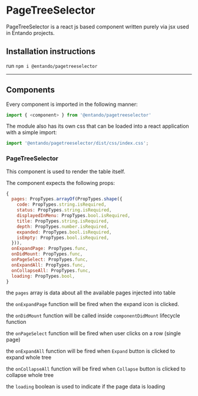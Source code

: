 # PageTreeSelector

PageTreeSelector is a react js based component written purely via jsx used in Entando projects.

## Installation instructions

run `npm i @entando/pagetreeselector`

---

## Components

Every component is imported in the following manner:

```js
import { <component> } from '@entando/pagetreeselector'
```

The module also has its own css that can be loaded into a react application with a simple import:

```js
import '@entando/pagetreeselector/dist/css/index.css';
```

### PageTreeSelector

This component is used to render the table itself.

The component expects the following props:

```js
{
  pages: PropTypes.arrayOf(PropTypes.shape({
    code: PropTypes.string.isRequired,
    status: PropTypes.string.isRequired,
    displayedInMenu: PropTypes.bool.isRequired,
    title: PropTypes.string.isRequired,
    depth: PropTypes.number.isRequired,
    expanded: PropTypes.bool.isRequired,
    isEmpty: PropTypes.bool.isRequired,
  })),
  onExpandPage: PropTypes.func,
  onDidMount: PropTypes.func,
  onPageSelect: PropTypes.func,
  onExpandAll: PropTypes.func,
  onCollapseAll: PropTypes.func,
  loading: PropTypes.bool,
}
```

the `pages` array is data about all the available pages injected into table

the `onExpandPage` function will be fired when the expand icon is clicked.

the `onDidMount` function will be called inside `componentDidMount` lifecycle function

the `onPageSelect` function will be fired when user clicks on a row (single page)

the `onExpandAll` function will be fired when `Expand` button is clicked to expand whole tree

the `onCollapseAll` function will be fired when `Collapse` button is clicked to collapse whole tree

the `loading` boolean is used to indicate if the page data is loading
